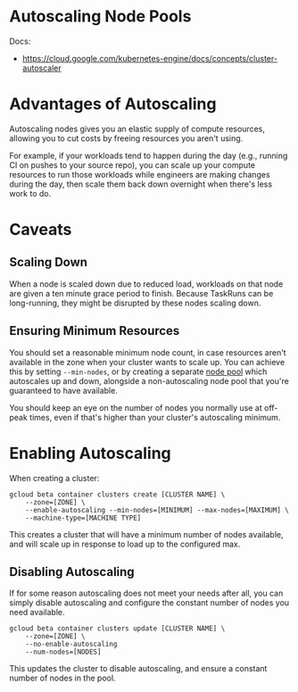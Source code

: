 # Autoscaling Node Pools

Docs:
* https://cloud.google.com/kubernetes-engine/docs/concepts/cluster-autoscaler

# Advantages of Autoscaling

Autoscaling nodes gives you an elastic supply of compute resources, allowing you to cut costs by freeing resources you aren't using.

For example, if your workloads tend to happen during the day (e.g., running CI on pushes to your source repo), you can scale up your compute resources to run those workloads while engineers are making changes during the day, then scale them back down overnight when there's less work to do.

# Caveats

## Scaling Down

When a node is scaled down due to reduced load, workloads on that node are given a ten minute grace period to finish. Because TaskRuns can be long-running, they might be disrupted by these nodes scaling down.

## Ensuring Minimum Resources

You should set a reasonable minimum node count, in case resources aren't available in the zone when your cluster wants to scale up. You can achieve this by setting `--min-nodes`, or by creating a separate [node pool](https://cloud.google.com/kubernetes-engine/docs/concepts/node-pools) which autoscales up and down, alongside a non-autoscaling node pool that you're guaranteed to have available.

You should keep an eye on the number of nodes you normally use at off-peak times, even if that's higher than your cluster's autoscaling minimum.

# Enabling Autoscaling

When creating a cluster:

```
gcloud beta container clusters create [CLUSTER NAME] \
    --zone=[ZONE] \
    --enable-autoscaling --min-nodes=[MINIMUM] --max-nodes=[MAXIMUM] \
    --machine-type=[MACHINE TYPE]
```

This creates a cluster that will have a minimum number of nodes available, and will scale up in response to load up to the configured max.
    
## Disabling Autoscaling

If for some reason autoscaling does not meet your needs after all, you can simply disable autoscaling and configure the constant number of nodes you need available.

```
gcloud beta container clusters update [CLUSTER NAME] \
    --zone=[ZONE] \
    --no-enable-autoscaling
    --num-nodes=[NODES]
```

This updates the cluster to disable autoscaling, and ensure a constant number of nodes in the pool.
